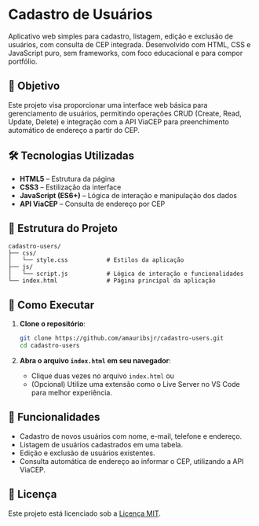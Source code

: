 # Cadastro de Usuários

Aplicativo web simples para cadastro, listagem, edição e exclusão de usuários, com consulta de CEP integrada. Desenvolvido com HTML, CSS e JavaScript puro, sem frameworks, com foco educacional e para compor portfólio.

## 🧠 Objetivo

Este projeto visa proporcionar uma interface web básica para gerenciamento de usuários, permitindo operações CRUD (Create, Read, Update, Delete) e integração com a API ViaCEP para preenchimento automático de endereço a partir do CEP.

## 🛠️ Tecnologias Utilizadas

- **HTML5** – Estrutura da página
- **CSS3** – Estilização da interface
- **JavaScript (ES6+)** – Lógica de interação e manipulação dos dados
- **API ViaCEP** – Consulta de endereço por CEP

## 📁 Estrutura do Projeto

```
cadastro-users/
├── css/
│   └── style.css           # Estilos da aplicação
├── js/
│   └── script.js           # Lógica de interação e funcionalidades
└── index.html              # Página principal da aplicação
```

## 🚀 Como Executar

1. **Clone o repositório**:

   ```bash
   git clone https://github.com/amauribsjr/cadastro-users.git
   cd cadastro-users
   ```

2. **Abra o arquivo `index.html` em seu navegador**:

   - Clique duas vezes no arquivo `index.html` ou
   - (Opcional) Utilize uma extensão como o Live Server no VS Code para melhor experiência.

## 📌 Funcionalidades

- Cadastro de novos usuários com nome, e-mail, telefone e endereço.
- Listagem de usuários cadastrados em uma tabela.
- Edição e exclusão de usuários existentes.
- Consulta automática de endereço ao informar o CEP, utilizando a API ViaCEP.

## 📄 Licença

Este projeto está licenciado sob a [Licença MIT](LICENSE).
